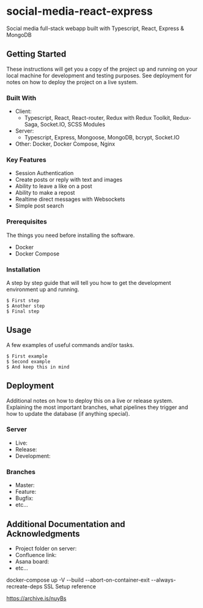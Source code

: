 #  social-media-react-express

Social media full-stack webapp built with Typescript, React, Express & MongoDB 

## Getting Started

These instructions will get you a copy of the project up and running on your local machine for development and testing purposes. See deployment for notes on how to deploy the project on a live system.

### Built With

* Client:
    * Typescript, React, React-router, Redux with Redux Toolkit,
     Redux-Saga, Socket.IO, SCSS Modules   
* Server:
    * Typescript, Express, Mongoose, MongoDB, bcrypt, Socket.IO
* Other: Docker, Docker Compose, Nginx

### Key Features

* Session Authentication
* Create posts or reply with text and images
* Ability to leave a like on a post
* Ability to make a repost
* Realtime direct messages with Websockets
* Simple post search

### Prerequisites

The things you need before installing the software.

* Docker
* Docker Compose

### Installation

A step by step guide that will tell you how to get the development environment up and running.

```
$ First step
$ Another step
$ Final step
```

## Usage

A few examples of useful commands and/or tasks.

```
$ First example
$ Second example
$ And keep this in mind
```

## Deployment

Additional notes on how to deploy this on a live or release system. Explaining the most important branches, what pipelines they trigger and how to update the database (if anything special).

### Server

* Live:
* Release:
* Development:

### Branches

* Master:
* Feature:
* Bugfix:
* etc...

## Additional Documentation and Acknowledgments

* Project folder on server:
* Confluence link:
* Asana board:
* etc...

docker-compose up -V --build --abort-on-container-exit --always-recreate-deps
SSL Setup reference

https://archive.is/nuyBs
